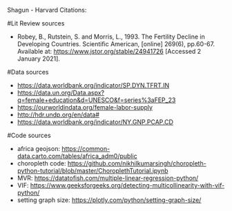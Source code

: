 
Shagun - Harvard Citations:

#Lit Review sources
* Robey, B., Rutstein, S. and Morris, L., 1993. The Fertility Decline in Developing Countries. Scientific American, [online] 269(6), pp.60-67. Available at: <https://www.jstor.org/stable/24941726> [Accessed 2 January 2021].


#Data sources
* https://data.worldbank.org/indicator/SP.DYN.TFRT.IN 
* https://data.un.org/Data.aspx?q=female+education&d=UNESCO&f=series%3aFEP_23
* https://ourworldindata.org/female-labor-supply
* http://hdr.undp.org/en/data#
* https://data.worldbank.org/indicator/NY.GNP.PCAP.CD

#Code sources
* africa geojson: https://common-data.carto.com/tables/africa_adm0/public
* choropleth code: https://github.com/nikhilkumarsingh/choropleth-python-tutorial/blob/master/ChoroplethTutorial.ipynb
* MVR: https://datatofish.com/multiple-linear-regression-python/
* VIF: https://www.geeksforgeeks.org/detecting-multicollinearity-with-vif-python/
* setting graph size: https://plotly.com/python/setting-graph-size/ 
